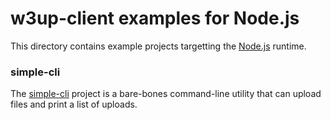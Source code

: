# w3up-client examples for Node.js

This directory contains example projects targetting the [Node.js](https://nodejs.com) runtime.

### simple-cli

The [simple-cli](./simple-cli/) project is a bare-bones command-line utility that can upload files and print a list of uploads.

